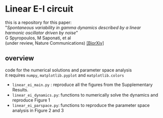 # Linear E-I circuit

this is a repository for this paper:
<br/> "*Spontaneous variability in gamma dynamics described by a linear harmonic oscillator driven by noise*"<br/>
G Spyropoulos, M Saponati, et al <br/>
(under review, Nature Communications)
[[BiorXiv]](https://www.biorxiv.org/content/10.1101/793729v2.abstract)

## overview
code for the numerical solutions and parameter space analysis <br/>
it requires `numpy`, `matplotlib.pyplot` and `matplotlib.colors`<br/>
- `linear_ei_main.py` :  reproduce all the figures from the Supplementary Results.
- `linear_ei_dynamics.py`: functions to numerically solve the dynamics and reproduce Figure 1
- `linear_ei_parspace.py`: functions to reproduce the parameter space analysis in Figure 2 and 3


